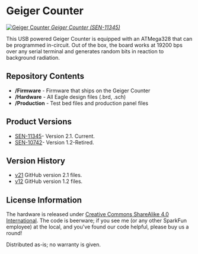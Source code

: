 Geiger Counter
========================================
[![Geiger Counter](https://dlnmh9ip6v2uc.cloudfront.net/images/products/1/1/3/4/5/11345-01a_medium.jpg)
*Geiger Counter (SEN-11345)*](https://www.sparkfun.com/products/11345)

This USB powered Geiger Counter is equipped with an ATMega328 that can be programmed in-circuit. Out of the box, the board works
at 19200 bps over any serial terminal and generates random bits in reaction to background radiation.

Repository Contents
-------------------
* **/Firmware** - Firmware that ships on the Geiger Counter
* **/Hardware** - All Eagle design files (.brd, .sch)
* **/Production** - Test bed files and production panel files

Product Versions
----------------
* [SEN-11345](https://www.sparkfun.com/products/11345)- Version 2.1. Current.
* [SEN-10742](https://www.sparkfun.com/products/retired/10742)- Version 1.2-Retired. 

Version History
---------------
* [v21](https://github.com/sparkfun/Geiger_Counter/tree/HW_2.1_FW_2.1) GitHub version 2.1 files.
* [v12](https://github.com/sparkfun/Geiger_Counter/tree/v12) GitHub version 1.2 files. 

License Information
-------------------
The hardware is released under [Creative Commons ShareAlike 4.0 International](https://creativecommons.org/licenses/by-sa/4.0/).
The code is beerware; if you see me (or any other SparkFun employee) at the local, and you've found our code helpful, please buy us a round!

Distributed as-is; no warranty is given.
